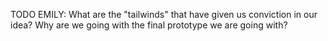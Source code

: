 TODO EMILY: 
What are the "tailwinds" that have given us conviction in our idea?
Why are we going with the final prototype we are going with?